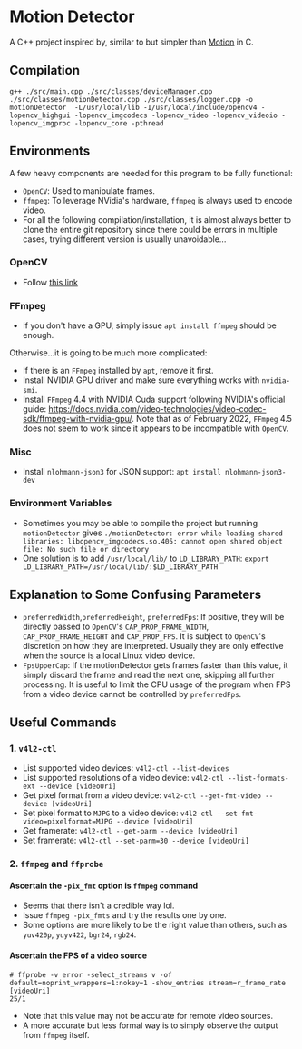 # Motion Detector

A C++ project inspired by, similar to but simpler than [Motion](https://github.com/Motion-Project/motion) in C.

## Compilation

```
g++ ./src/main.cpp ./src/classes/deviceManager.cpp ./src/classes/motionDetector.cpp ./src/classes/logger.cpp -o motionDetector  -L/usr/local/lib -I/usr/local/include/opencv4 -lopencv_highgui -lopencv_imgcodecs -lopencv_video -lopencv_videoio -lopencv_imgproc -lopencv_core -pthread
```

## Environments

A few heavy components are needed for this program to be fully functional:

* `OpenCV`: Used to manipulate frames.
* `ffmpeg`: To leverage NVidia's hardware, `ffmpeg` is always used to encode video.
* For all the following compilation/installation, it is almost always better to
clone the entire git repository since there could be errors in multiple cases,
trying different version is usually unavoidable...

### OpenCV

* Follow [this link](https://github.com/alex-lt-kong/q-rtsp-viewer)

### FFmpeg

* If you don't have a GPU, simply issue `apt install ffmpeg` should be enough.

Otherwise...it is going to be much more complicated:
  * If there is an `FFmpeg` installed by `apt`, remove it first.
  * Install NVIDIA GPU driver and make sure everything works with `nvidia-smi`.
  * Install `FFmpeg` 4.4 with NVIDIA Cuda support following NVIDIA's official guide: https://docs.nvidia.com/video-technologies/video-codec-sdk/ffmpeg-with-nvidia-gpu/. Note that as of February 2022, `FFmpeg` 4.5 does not seem to work since it appears to be incompatible with `OpenCV`.


### Misc

* Install `nlohmann-json3` for JSON support: `apt install nlohmann-json3-dev`

### Environment Variables

* Sometimes you may be able to compile the project but running `motionDetector` gives `./motionDetector: error while loading shared libraries: libopencv_imgcodecs.so.405: cannot open shared object file: No such file or directory`
* One solution is to add `/usr/local/lib/` to `LD_LIBRARY_PATH`: `export LD_LIBRARY_PATH=/usr/local/lib/:$LD_LIBRARY_PATH`


## Explanation to Some Confusing Parameters

* `preferredWidth`,`preferredHeight`, `preferredFps`: If positive, they will be directly passed to `OpenCV`'s `CAP_PROP_FRAME_WIDTH`, `CAP_PROP_FRAME_HEIGHT` and `CAP_PROP_FPS`. It is subject to `OpenCV`'s discretion on how they are interpreted. Usually
they are only effective when the source is a local Linux video device.
* `FpsUpperCap`: If the motionDetector gets frames faster than this value, it simply discard the frame and read the next 
one, skipping all further processing. It is useful to limit the CPU usage of the program when FPS from a video device
cannot be controlled by `preferredFps`.

## Useful Commands

### 1. `v4l2-ctl`

* List supported video devices: `v4l2-ctl --list-devices`
* List supported resolutions of a video device: `v4l2-ctl --list-formats-ext --device [videoUri]`
* Get pixel format from a video device: `v4l2-ctl --get-fmt-video --device [videoUri]`
* Set pixel format to `MJPG` to a video device: `v4l2-ctl --set-fmt-video=pixelformat=MJPG --device [videoUri]`
* Get framerate: `v4l2-ctl --get-parm --device [videoUri]`
* Set framerate: `v4l2-ctl --set-parm=30 --device [videoUri]`

### 2. `ffmpeg` and `ffprobe`

#### Ascertain the `-pix_fmt` option is `ffmpeg` command

* Seems that there isn't a credible way lol.
* Issue `ffmpeg -pix_fmts` and try the results one by one.
* Some options are more likely to be the right value than others, such as `yuv420p`, `yuyv422`, `bgr24`, `rgb24`.

#### Ascertain the FPS of a video source
```
# ffprobe -v error -select_streams v -of default=noprint_wrappers=1:nokey=1 -show_entries stream=r_frame_rate [videoUri]
25/1
```
* Note that this value may not be accurate for remote video sources.
* A more accurate but less formal way is to simply observe the output from `ffmpeg` itself.
